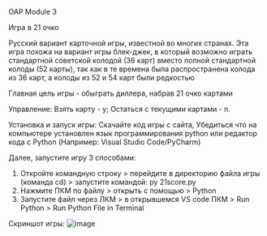 OAP Module 3

Игра в 21 очко 

Русский вариант карточной игры, известной во многих странах. Эта игра похожа на вариант игры блек-джек, в который возможно играть стандартной советской колодой (36 карт) вместо полной стандартной колоды (52 карты), так как в те времена была распространена колода из 36 карт, а колоды из 52 и 54 карт были редкостью

Главная цель игры - обыграть диллера, набрав 21 очко картами

Управление: Взять карту - y; Остаться с текущими картами - n.

Установка и запуск игры: Скачайте код игры с сайта, Убедиться что на компьютере установлен язык программирования python или редактор кода с Python (Например: Visual Studio Code/PyCharm)

Далее, запустите игру 3 способами:
1. Откройте командную строку > перейдите в директорию файла игры (команда cd) > запустите командой: py 21score.py
2. Нажмите ПКМ по файлу > открыть с помощью > Python
3. Запустите файл через ЛКМ > в открывшемся VS code ПКМ > Run Python > Run Python File in Terminal



Скриншот игры:
![image](https://github.com/user-attachments/assets/17603247-59b2-4c00-b546-81fc0f6d6823)
